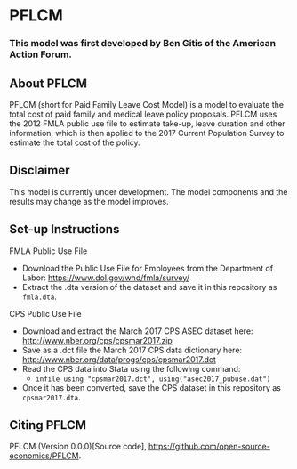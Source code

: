 # PFLCM
### This model was first developed by Ben Gitis of the American Action Forum.

## About PFLCM
PFLCM (short for Paid Family Leave Cost Model) is a model to evaluate the total cost of paid family and medical leave policy proposals. PFLCM uses the 2012 FMLA public use file to estimate take-up, leave duration and other information, which is then applied to the 2017 Current Population Survey to estimate the total cost of the policy.

## Disclaimer
This model is currently under development. The model components and the results may change as the model improves.

## Set-up Instructions
FMLA Public Use File
 - Download the Public Use File for Employees from the Department of Labor: https://www.dol.gov/whd/fmla/survey/
 - Extract the .dta version of the dataset and save it in this repository as `fmla.dta`.

CPS Public Use File
 - Download and extract the March 2017 CPS ASEC dataset here: http://www.nber.org/cps/cpsmar2017.zip
 - Save as a .dct file the March 2017 CPS data dictionary here: http://www.nber.org/data/progs/cps/cpsmar2017.dct
 - Read the CPS data into Stata using the following command:
   - `infile using "cpsmar2017.dct", using("asec2017_pubuse.dat")`
 - Once it has been converted, save the CPS dataset in this repository as `cpsmar2017.dta`.

## Citing PFLCM
PFLCM (Version 0.0.0)[Source code], https://github.com/open-source-economics/PFLCM.